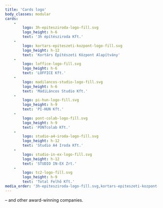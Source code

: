 ```yaml
---
title: 'Cards logo'
body_classes: modular
cards:
    -
        logo: 3h-epitesziroda-logo-fill.svg
        logo_height: h-6
        text: '3h építésziroda Kft.'
    -
        logo: kortars-epiteszeti-kozpont-logo-fill.svg
        logo_height: h-12
        text: 'Kortárs Építészeti Központ Alapítvány'
    -
        logo: loffice-logo-fill.svg
        logo_height: h-6
        text: 'LOFFICE Kft.'
    -
        logo: madilancos-studio-logo-fill.svg
        logo_height: h-6
        text: 'MádiLáncos Studio Kft.'
    -
        logo: pi-hun-logo-fill.svg
        logo_height: h-9
        text: 'PI-HUN Kft.'
    -
        logo: pont-colab-logo-fill.svg
        logo_height: h-9
        text: 'PONTcolab Kft.'
    -
        logo: studio-a4-iroda-logo-fill.svg
        logo_height: h-12
        text: 'Studio A4 Iroda Kft.'
    -
        logo: studio-in-ex-logo-fill.svg
        logo_height: h-12
        text: 'STUDIO IN-EX Zrt.'
    -
        logo: tc2-logo-fill.svg
        logo_height: h-9
        text: 'Total Felhő Kft.'
media_order: '3h-epitesziroda-logo-fill.svg,kortars-epiteszeti-kozpont-logo-fill.svg,madilancos-studio-logo-fill.svg,pi-hun-logo-fill.svg,studio-a4-iroda-logo-fill.svg,studio-in-ex-logo-fill.svg,tc2-logo-fill.svg,loffice-logo-fill.svg,pont-colab-logo-fill.svg'
---
```


– and other award-winning companies.